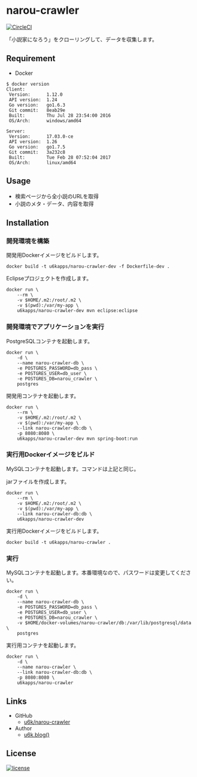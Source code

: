 # narou-crawler

[![CircleCI](https://circleci.com/gh/u6k/narou-crawler.svg?style=svg)](https://circleci.com/gh/u6k/narou-crawler)

「小説家になろう」をクローリングして、データを収集します。

## Requirement

- Docker

```
$ docker version
Client:
 Version:      1.12.0
 API version:  1.24
 Go version:   go1.6.3
 Git commit:   8eab29e
 Built:        Thu Jul 28 23:54:00 2016
 OS/Arch:      windows/amd64

Server:
 Version:      17.03.0-ce
 API version:  1.26
 Go version:   go1.7.5
 Git commit:   3a232c8
 Built:        Tue Feb 28 07:52:04 2017
 OS/Arch:      linux/amd64
```

## Usage

- 検索ページから全小説のURLを取得
- 小説のメタ・データ、内容を取得

## Installation

### 開発環境を構築

開発用Dockerイメージをビルドします。

```
docker build -t u6kapps/narou-crawler-dev -f Dockerfile-dev .
```

Eclipseプロジェクトを作成します。

```
docker run \
    --rm \
    -v $HOME/.m2:/root/.m2 \
    -v $(pwd):/var/my-app \
    u6kapps/narou-crawler-dev mvn eclipse:eclipse
```

### 開発環境でアプリケーションを実行

PostgreSQLコンテナを起動します。

```
docker run \
    -d \
    --name narou-crawler-db \
    -e POSTGRES_PASSWORD=db_pass \
    -e POSTGRES_USER=db_user \
    -e POSTGRES_DB=narou_crawler \
    postgres
```

開発用コンテナを起動します。

```
docker run \
    --rm \
    -v $HOME/.m2:/root/.m2 \
    -v $(pwd):/var/my-app \
    --link narou-crawler-db:db \
    -p 8080:8080 \
    u6kapps/narou-crawler-dev mvn spring-boot:run
```

### 実行用Dockerイメージをビルド

MySQLコンテナを起動します。コマンドは上記と同じ。

jarファイルを作成します。

```
docker run \
    --rm \
    -v $HOME/.m2:/root/.m2 \
    -v $(pwd):/var/my-app \
    --link narou-crawler-db:db \
    u6kapps/narou-crawler-dev
```

実行用Dockerイメージをビルドします。

```
docker build -t u6kapps/narou-crawler .
```

### 実行

MySQLコンテナを起動します。本番環境なので、パスワードは変更してください。

```
docker run \
    -d \
    --name narou-crawler-db \
    -e POSTGRES_PASSWORD=db_pass \
    -e POSTGRES_USER=db_user \
    -e POSTGRES_DB=narou_crawler \
    -v $HOME/docker-volumes/narou-crawler/db:/var/lib/postgresql/data \
    postgres
```

実行用コンテナを起動します。

```
docker run \
    -d \
    --name narou-crawler \
    --link narou-crawler-db:db \
    -p 8080:8080 \
    u6kapps/narou-crawler
```

## Links

- GitHub
    - [u6k/narou-crawler](https://github.com/u6k/narou-crawler)
- Author
    - [u6k.blog()](http://blog.u6k.me)

## License

[![license](https://img.shields.io/github/license/mashape/apistatus.svg)](https://opensource.org/licenses/MIT)
